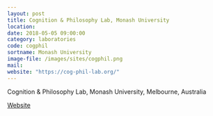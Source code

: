 ```yaml
---
layout: post
title: Cognition & Philosophy Lab, Monash University
location:
date: 2018-05-05 09:00:00
category: laboratories
code: cogphil
sortname: Monash University
image-file: /images/sites/cogphil.png
mail:
website: "https://cog-phil-lab.org/"
---
```

Cognition & Philosophy Lab, Monash University, Melbourne, Australia

[Website](https://cog-phil-lab.org/)
